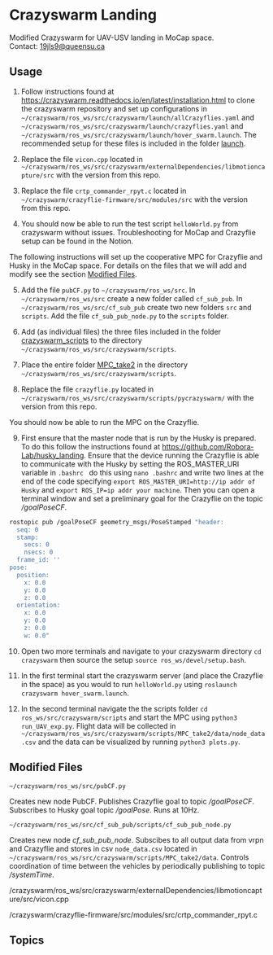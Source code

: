 # Crazyswarm Landing
Modified Crazyswarm for UAV-USV landing in MoCap space.  
Contact: 19jls9@queensu.ca

## Usage
1. Follow instructions found at https://crazyswarm.readthedocs.io/en/latest/installation.html to clone the crazyswarm repository and set up configurations in `~/crazyswarm/ros_ws/src/crazyswarm/launch/allCrazyflies.yaml` and `~/crazyswarm/ros_ws/src/crazyswarm/launch/crazyflies.yaml` and `~/crazyswarm/ros_ws/src/crazyswarm/launch/hover_swarm.launch`. The recommended setup for these files is included in the folder [launch](./launch).

2. Replace the file `vicon.cpp` located in `~/crazyswarm/ros_ws/src/crazyswarm/externalDependencies/libmotioncapture/src` with the version from this repo.

3. Replace the file `crtp_commander_rpyt.c` located in `~/crazyswarm/crazyflie-firmware/src/modules/src` with the version from this repo.

4. You should now be able to run the test script `helloWorld.py` from crazyswarm without issues. Troubleshooting for MoCap and Crazyflie setup can be found in the Notion.  
  
The following instructions will set up the cooperative MPC for Crazyflie and Husky in the MoCap space. For details on the files that we will add and modify see the section [Modified Files](#modified-files).

5. Add the file `pubCF.py` to `~/crazyswarm/ros_ws/src`. In `~/crazyswarm/ros_ws/src` create a new folder called `cf_sub_pub`. In `~/crazyswarm/ros_ws/src/cf_sub_pub` create two new folders `src` and `scripts`. Add the file `cf_sub_pub_node.py` to the `scripts` folder.

6. Add (as individual files) the three files included in the folder [crazyswarm_scripts](./crazyswarm_scripts/) to the directory `~/crazyswarm/ros_ws/src/crazyswarm/scripts`.

7. Place the entire folder [MPC_take2](./MPC_take2/) in the directory `~/crazyswarm/ros_ws/src/crazyswarm/scripts`.

8. Replace the file `crazyflie.py` located in `~/crazyswarm/ros_ws/src/crazyswarm/scripts/pycrazyswarm/` with the version from this repo.

You should now be able to run the MPC on the Crazyflie.

9. First ensure that the master node that is run by the Husky is prepared. To do this follow the instructions found at https://github.com/Robora-Lab/husky_landing. Ensure that the device running the Crazyflie is able to communicate with the Husky by setting the ROS_MASTER_URI variable in `.bashrc ` do this using `nano .bashrc` and write two lines at the end of the code specifying `export ROS_MASTER_URI=http://ip addr of Husky` and `export ROS_IP=ip addr your machine`. Then you can open a terminal window and set a preliminary goal for the Crazyflie on the topic */goalPoseCF*.

```bash
rostopic pub /goalPoseCF geometry_msgs/PoseStamped "header:
  seq: 0
  stamp:
    secs: 0
    nsecs: 0
  frame_id: ''
pose:
  position:
    x: 0.0
    y: 0.0
    z: 0.0
  orientation:
    x: 0.0
    y: 0.0
    z: 0.0
    w: 0.0"
```

10. Open two more terminals and navigate to your crazyswarm directory `cd crazyswarm` then source the setup `source ros_ws/devel/setup.bash`.

11. In the first terminal start the crazyswarm server (and place the Crazyflie in the space) as you would to run `helloWorld.py` using `roslaunch crazyswarm hover_swarm.launch`.

12. In the second terminal navigate the the scripts folder `cd ros_ws/src/crazyswarm/scripts` and start the MPC using `python3 run_UAV_exp.py`. Flight data will be collected in `~/crazyswarm/ros_ws/src/crazyswarm/scripts/MPC_take2/data/node_data.csv` and the data can be visualized by running `python3 plots.py`.

## Modified Files
`~/crazyswarm/ros_ws/src/pubCF.py`

Creates new node PubCF. Publishes Crazyflie goal to topic */goalPoseCF*. Subscribes to Husky goal topic */goalPose*. Runs at 10Hz.

`~/crazyswarm/ros_ws/src/cf_sub_pub/scripts/cf_sub_pub_node.py`

Creates new node *cf_sub_pub_node*. Subscibes to all output data from vrpn and Crazyflie and stores in csv `node_data.csv` located in `~/crazyswarm/ros_ws/src/crazyswarm/scripts/MPC_take2/data`. Controls coordination of time between the vehicles by periodically publishing to topic */systemTime*.


/crazyswarm/ros_ws/src/crazyswarm/externalDependencies/libmotioncapture/src/vicon.cpp

/crazyswarm/crazyflie-firmware/src/modules/src/crtp_commander_rpyt.c


## Topics
